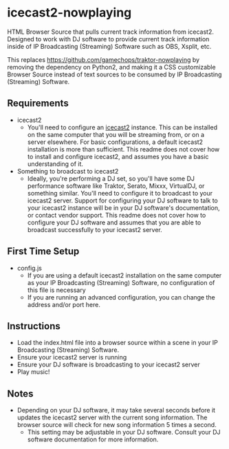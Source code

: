# icecast2-nowplaying
HTML Browser Source that pulls current track information from icecast2. Designed to work with DJ software to provide current track information inside of IP Broadcasting (Streaming) Software such as OBS, Xsplit, etc.

This replaces https://github.com/gamechops/traktor-nowplaying by removing the dependency on Python2, and making it a CSS customizable Browser Source instead of text sources to be consumed by IP Broadcasting (Streaming) Software. 

## Requirements
* icecast2 
    * You'll need to configure an [icecast2](http://icecast.org/) instance. This can be installed on the same computer that you will be streaming from, or on a server elsewhere.  For basic configurations, a default icecast2 installation is more than sufficient. This readme does not cover how to install and configure icecast2, and assumes you have a basic understanding of it. 
* Something to broadcast to icecast2
    * Ideally, you're performing a DJ set, so you'll have some DJ performance software like Traktor, Serato, Mixxx, VirtualDJ, or something similar.  You'll need to configure it to broadcast to your icecast2 server.  Support for configuring your DJ software to talk to your icecast2 instance will be in your DJ software's documentation, or contact vendor support.  This readme does not cover how to configure your DJ software and assumes that you are able to broadcast successfully to your icecast2 server.  

## First Time Setup
* config.js
    * If you are using a default icecast2 installation on the same computer as your IP Broadcasting (Streaming) Software, no configuration of this file is necessary
    * If you are running an advanced configuration, you can change the address and/or port here.  

## Instructions
* Load the index.html file into a browser source within a scene in your IP Broadcasting (Streaming) Software. 
* Ensure your icecast2 server is running
* Ensure your DJ software is broadcasting to your icecast2 server
* Play music!

## Notes
* Depending on your DJ software, it may take several seconds before it updates the icecast2 server with the current song information.  The browser source will check for new song information 5 times a second. 
    * This setting may be adjustable in your DJ software. Consult your DJ software documentation for more information.

